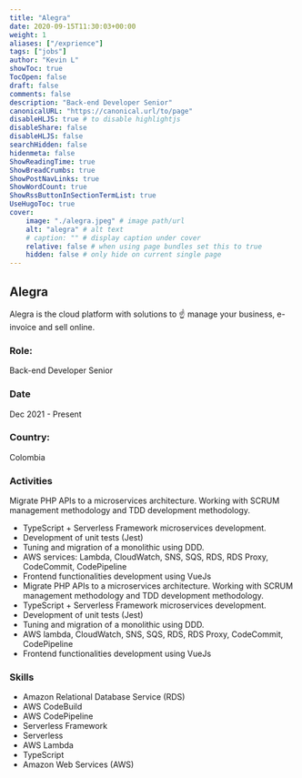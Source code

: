 ```yaml
---
title: "Alegra"
date: 2020-09-15T11:30:03+00:00
weight: 1
aliases: ["/exprience"]
tags: ["jobs"]
author: "Kevin L"
showToc: true
TocOpen: false
draft: false
comments: false
description: "Back-end Developer Senior"
canonicalURL: "https://canonical.url/to/page"
disableHLJS: true # to disable highlightjs
disableShare: false
disableHLJS: false
searchHidden: false
hidenmeta: false
ShowReadingTime: true
ShowBreadCrumbs: true
ShowPostNavLinks: true
ShowWordCount: true
ShowRssButtonInSectionTermList: true
UseHugoToc: true
cover:
    image: "./alegra.jpeg" # image path/url
    alt: "alegra" # alt text
    # caption: "" # display caption under cover
    relative: false # when using page bundles set this to true
    hidden: false # only hide on current single page
---
```


## Alegra

Alegra is the cloud platform with solutions to ☝ manage your business, e-invoice and sell online.

### Role: 

Back-end Developer Senior

### Date

Dec 2021 - Present

### Country:

Colombia

### Activities

Migrate PHP APIs to a microservices architecture. Working with SCRUM management methodology and TDD development methodology.

- TypeScript + Serverless Framework microservices development.
- Development of unit tests (Jest)
- Tuning and migration of a monolithic using DDD.
- AWS services: Lambda, CloudWatch, SNS, SQS, RDS, RDS Proxy, CodeCommit, CodePipeline
- Frontend functionalities development using VueJs
- Migrate PHP APIs to a microservices architecture. Working with SCRUM management methodology and TDD development methodology. 
- TypeScript + Serverless Framework microservices development. 
- Development of unit tests (Jest) 
- Tuning and migration of a monolithic using DDD. 
- AWS lambda, CloudWatch, SNS, SQS, RDS, RDS Proxy, CodeCommit, CodePipeline 
- Frontend functionalities development using VueJs

### Skills

- Amazon Relational Database Service (RDS)
- AWS CodeBuild
- AWS CodePipeline
- Serverless Framework
- Serverless
- AWS Lambda
- TypeScript
- Amazon Web Services (AWS)
